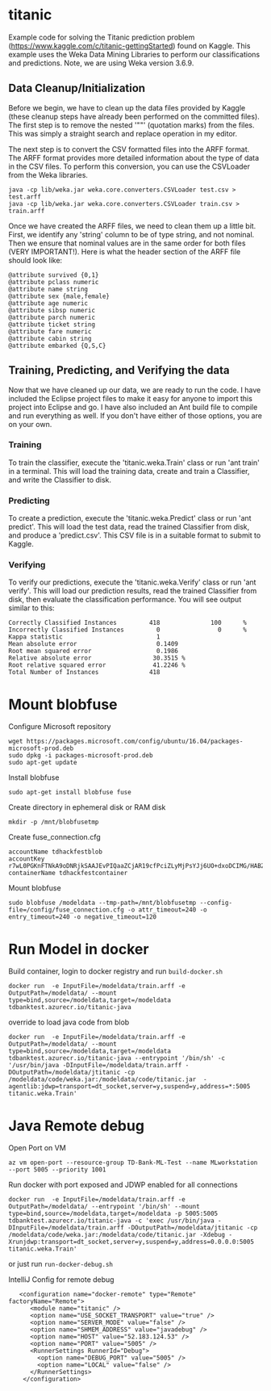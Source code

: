 # titanic #

Example code for solving the Titanic prediction problem (https://www.kaggle.com/c/titanic-gettingStarted) found on Kaggle.  This example uses the Weka Data Mining Libraries to perform our classifications and predictions. Note, we are using Weka version 3.6.9.

## Data Cleanup/Initialization ##

Before we begin, we have to clean up the data files provided by Kaggle (these cleanup steps have already been performed on the committed files).  The first step is to remove the nested '""' (quotation marks) from the files.  This was simply a straight search and replace operation in my editor.

The next step is to convert the CSV formatted files into the ARFF format.  The ARFF format provides more detailed information about the type of data in the CSV files.  To perform this conversion, you can use the CSVLoader from the Weka libraries.

```
java -cp lib/weka.jar weka.core.converters.CSVLoader test.csv > test.arff
java -cp lib/weka.jar weka.core.converters.CSVLoader train.csv > train.arff
```

Once we have created the ARFF files, we need to clean them up a little bit.  First, we identify any 'string' column to be of type string, and not nominal.  Then we ensure that nominal values are in the same order for both files (VERY IMPORTANT!).  Here is what the header section of the ARFF file should look like:

```
@attribute survived {0,1}
@attribute pclass numeric
@attribute name string
@attribute sex {male,female}
@attribute age numeric
@attribute sibsp numeric
@attribute parch numeric
@attribute ticket string
@attribute fare numeric
@attribute cabin string
@attribute embarked {Q,S,C}
```

## Training, Predicting, and Verifying the data ##

Now that we have cleaned up our data, we are ready to run the code.  I have included the Eclipse project files to make it easy for anyone to import this project into Eclipse and go.  I have also included an Ant build file to compile and run everything as well.  If you don't have either of those options, you are on your own.

### Training ###

To train the classifier, execute the 'titanic.weka.Train' class or run 'ant train' in a terminal.  This will load the training data, create and train a Classifier, and write the Classifier to disk.

### Predicting ###

To create a prediction, execute the 'titanic.weka.Predict' class or run 'ant predict'.  This will load the test data, read the trained Classifier from disk, and produce a 'predict.csv'.  This CSV file is in a suitable format to submit to Kaggle.

### Verifying ###

To verify our predictions, execute the 'titanic.weka.Verify' class or run 'ant verify'.  This will load our prediction results, read the trained Classifier from disk, then evaluate the classification performance.  You will see output similar to this:

```
Correctly Classified Instances         418              100      %
Incorrectly Classified Instances         0                0      %
Kappa statistic                          1     
Mean absolute error                      0.1409
Root mean squared error                  0.1986
Relative absolute error                 30.3515 %
Root relative squared error             41.2246 %
Total Number of Instances              418     
```

# Mount blobfuse

Configure Microsoft repository
```
wget https://packages.microsoft.com/config/ubuntu/16.04/packages-microsoft-prod.deb
sudo dpkg -i packages-microsoft-prod.deb
sudo apt-get update
```
Install blobfuse
```
sudo apt-get install blobfuse fuse
```

Create directory in ephemeral disk or RAM disk
```
mkdir -p /mnt/blobfusetmp
```

Create fuse_connection.cfg
```
accountName tdhackfestblob
accountKey r7wL0PGKnFTNkA9oDNRjkSAAJEvPIQaaZCjAR19cfPciZLyMjPsYJj6UO+dxoDCIMG/HABZZtBArbtJ15/C52g==
containerName tdhackfestcontainer
```

Mount blobfuse
```
sudo blobfuse /modeldata --tmp-path=/mnt/blobfusetmp --config-file=/config/fuse_connection.cfg -o attr_timeout=240 -o entry_timeout=240 -o negative_timeout=120
```

# Run Model in docker

Build container, login to docker registry  and run `build-docker.sh` 


```
docker run  -e InputFile=/modeldata/train.arff -e OutputPath=/modeldata/ --mount type=bind,source=/modeldata,target=/modeldata tdbanktest.azurecr.io/titanic-java
```

override to load java code from blob
```
docker run  -e InputFile=/modeldata/train.arff -e OutputPath=/modeldata/ --mount type=bind,source=/modeldata,target=/modeldata tdbanktest.azurecr.io/titanic-java --entrypoint '/bin/sh' -c '/usr/bin/java -DInputFile=/modeldata/train.arff -DOutputPath=/modeldata/jtitanic -cp /modeldata/code/weka.jar:/modeldata/code/titanic.jar  -agentlib:jdwp=transport=dt_socket,server=y,suspend=y,address=*:5005 titanic.weka.Train'
```

# Java Remote debug

Open Port on VM
```
az vm open-port --resource-group TD-Bank-ML-Test --name MLworkstation --port 5005 --priority 1001
```

Run docker with port exposed and JDWP enabled for all connections
```
docker run  -e InputFile=/modeldata/train.arff -e OutputPath=/modeldata/ --entrypoint '/bin/sh' --mount type=bind,source=/modeldata,target=/modeldata -p 5005:5005 tdbanktest.azurecr.io/titanic-java -c 'exec /usr/bin/java -DInputFile=/modeldata/train.arff -DOutputPath=/modeldata/jtitanic -cp /modeldata/code/weka.jar:/modeldata/code/titanic.jar -Xdebug -Xrunjdwp:transport=dt_socket,server=y,suspend=y,address=0.0.0.0:5005  titanic.weka.Train'
```

or just run `run-docker-debug.sh`

IntelliJ Config for remote debug

```
   <configuration name="docker-remote" type="Remote" factoryName="Remote">
      <module name="titanic" />
      <option name="USE_SOCKET_TRANSPORT" value="true" />
      <option name="SERVER_MODE" value="false" />
      <option name="SHMEM_ADDRESS" value="javadebug" />
      <option name="HOST" value="52.183.124.53" />
      <option name="PORT" value="5005" />
      <RunnerSettings RunnerId="Debug">
        <option name="DEBUG_PORT" value="5005" />
        <option name="LOCAL" value="false" />
      </RunnerSettings>
    </configuration>
```